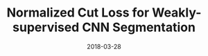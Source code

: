 ---
title: "Normalized Cut Loss for Weakly-supervised CNN Segmentation"
collection: publications
permalink: /publication/ncloss
date: 2018-03-28
venue: "CVPR"
city: "Salt Lake City"
state: "Utah"
thumbnail: "ncloss.png"
authors: "M. Tang, A. Djelouah, F. Perazzi, Y. Boykov, C. Schroers"
uri: ncloss.pdf
arxiv: https://arxiv.org/abs/1804.01346
bibtex: ncloss.txt
source: https://github.com/meng-tang/rloss
data:
---